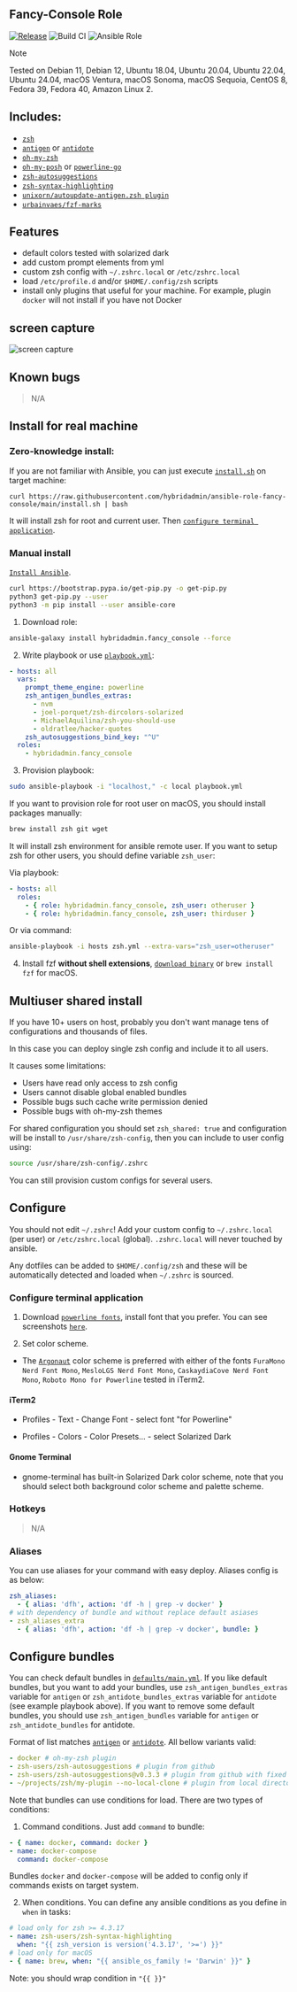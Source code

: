 ## Fancy-Console Role

[![Release](https://github.com/hybridadmin/ansible-role-fancy-console/actions/workflows/release.yml/badge.svg)](https://github.com/hybridadmin/ansible-role-fancy-console/actions/workflows/release.yml)
![Build CI](https://img.shields.io/github/actions/workflow/status/hybridadmin/ansible-role-fancy-console/build.yml?branch=main)
![Ansible Role](https://img.shields.io/ansible/role/d/hybridadmin/fancy_console)

> [!NOTE]
Tested on Debian 11, Debian 12, Ubuntu 18.04, Ubuntu 20.04, Ubuntu 22.04, Ubuntu 24.04, macOS Ventura,  macOS Sonoma, macOS Sequoia, CentOS 8, Fedora 39, Fedora 40, Amazon Linux 2.


## Includes:

- [`zsh`](https://zsh.sourceforge.io)
- [`antigen`](https://github.com/zsh-users/antigen) or [`antidote`](https://antidote.sh/)
- [`oh-my-zsh`](https://github.com/robbyrussell/oh-my-zsh)
- [`oh-my-posh`](https://ohmyposh.dev/) or [`powerline-go`](https://github.com/justjanne/powerline-go)
- [`zsh-autosuggestions`](https://github.com/zsh-users/zsh-autosuggestions)
- [`zsh-syntax-highlighting`](https://github.com/zsh-users/zsh-syntax-highlighting)
- [`unixorn/autoupdate-antigen.zsh plugin`](https://github.com/unixorn/autoupdate-antigen.zshplugin)
- [`urbainvaes/fzf-marks`](https://github.com/urbainvaes/fzf-marks)

## Features

- default colors tested with solarized dark
- add custom prompt elements from yml
- custom zsh config with `~/.zshrc.local` or `/etc/zshrc.local`
- load `/etc/profile.d` and/or `$HOME/.config/zsh` scripts
- install only plugins that useful for your machine. For example, plugin `docker` will not install if you have not Docker

## screen capture

![screen capture](./console.png?raw=true)

## Known bugs

>N/A

## Install for real machine

### Zero-knowledge install:

If you are not familiar with Ansible, you can just execute [`install.sh`](install.sh) on target machine:

```
curl https://raw.githubusercontent.com/hybridadmin/ansible-role-fancy-console/main/install.sh | bash
```

It will install zsh for root and current user.
Then [`configure terminal application`](#configure-terminal-application).

### Manual install

[`Install Ansible`](https://docs.ansible.com/ansible/latest/installation_guide/).

```bash
curl https://bootstrap.pypa.io/get-pip.py -o get-pip.py
python3 get-pip.py --user
python3 -m pip install --user ansible-core
```

1. Download role:

```bash
ansible-galaxy install hybridadmin.fancy_console --force
```

2. Write playbook or use [`playbook.yml`](playbook.yml):

```yaml
- hosts: all
  vars:
    prompt_theme_engine: powerline
    zsh_antigen_bundles_extras:
      - nvm
      - joel-porquet/zsh-dircolors-solarized
      - MichaelAquilina/zsh-you-should-use
      - oldratlee/hacker-quotes
    zsh_autosuggestions_bind_key: "^U"
  roles:
    - hybridadmin.fancy_console
```

3. Provision playbook:

```bash
sudo ansible-playbook -i "localhost," -c local playbook.yml
```

If you want to provision role for root user on macOS, you should install packages manually:

```bash
brew install zsh git wget
```

It will install zsh environment for ansible remote user. If you want to setup zsh for other users,
you should define variable `zsh_user`:

Via playbook:

```yaml
- hosts: all
  roles:
    - { role: hybridadmin.fancy_console, zsh_user: otheruser }
    - { role: hybridadmin.fancy_console, zsh_user: thirduser }
```

Or via command:

```bash
ansible-playbook -i hosts zsh.yml --extra-vars="zsh_user=otheruser"
```

4. Install fzf **without shell extensions**, [`download binary`](https://github.com/junegunn/fzf/releases)
   or `brew install fzf` for macOS.


## Multiuser shared install

If you have 10+ users on host, probably you don't want manage tens of configurations and thousands of files.

In this case you can deploy single zsh config and include it to all users.

It causes some limitations:

- Users have read only access to zsh config
- Users cannot disable global enabled bundles
- Possible bugs such cache write permission denied
- Possible bugs with oh-my-zsh themes

For shared configuration you should set `zsh_shared: true` and configuration will be install to `/usr/share/zsh-config`, then you can include to user config using:

```bash
source /usr/share/zsh-config/.zshrc
```

You can still provision custom configs for several users.

## Configure

You should not edit `~/.zshrc`!
Add your custom config to `~/.zshrc.local` (per user) or `/etc/zshrc.local` (global).
`.zshrc.local` will never touched by ansible.

Any dotfiles can be added to `$HOME/.config/zsh` and these will be automatically detected and loaded when `~/.zshrc` is sourced.

### Configure terminal application

1. Download [`powerline fonts`](https://github.com/powerline/fonts), install font that you prefer.
   You can see screenshots [`here`](https://github.com/powerline/fonts/blob/master/samples/All.md).

2. Set color scheme.
  - The [`Argonaut`](https://github.com/pwaleczek/Argonaut-theme) color scheme is preferred with either of the fonts `FuraMono Nerd Font Mono`, `MesloLGS Nerd Font Mono`, `CaskaydiaCove Nerd Font Mono`, `Roboto Mono for Powerline`
tested in iTerm2.

#### iTerm2

- Profiles - Text - Change Font - select font "for Powerline"

- Profiles - Colors - Color Presets... - select Solarized Dark

#### Gnome Terminal

- gnome-terminal has built-in Solarized Dark color scheme, note that you should select both background color scheme and palette scheme.

### Hotkeys

> N/A

### Aliases

You can use aliases for your command with easy deploy. Aliases config is as below:

```yaml
zsh_aliases:
  - { alias: 'dfh', action: 'df -h | grep -v docker' }
# with dependency of bundle and without replace default asiases
- zsh_aliases_extra
  - { alias: 'dfh', action: 'df -h | grep -v docker', bundle: }
```

## Configure bundles

You can check default bundles in [`defaults/main.yml`](defaults/main.yml#L33).
If you like default bundles, but you want to add your bundles, use `zsh_antigen_bundles_extras` variable for `antigen` or `zsh_antidote_bundles_extras` variable for `antidote` (see example playbook above).
If you want to remove some default bundles, you should use `zsh_antigen_bundles` variable for `antigen` or `zsh_antidote_bundles` for antidote.

Format of list matches [`antigen`](https://github.com/zsh-users/antigen#antigen-bundle) or [`antidote`](https://antidote.sh/usage). All bellow variants valid:

```yaml
- docker # oh-my-zsh plugin
- zsh-users/zsh-autosuggestions # plugin from github
- zsh-users/zsh-autosuggestions@v0.3.3 # plugin from github with fixed version
- ~/projects/zsh/my-plugin --no-local-clone # plugin from local directory
```

Note that bundles can use conditions for load. There are two types of conditions:

1. Command conditions. Just add `command` to bundle:

```yaml
- { name: docker, command: docker }
- name: docker-compose
  command: docker-compose
```

Bundles `docker` and `docker-compose` will be added to config only if commands exists on target system.

2. When conditions. You can define any ansible conditions as you define in `when` in tasks:

```yaml
# load only for zsh >= 4.3.17
- name: zsh-users/zsh-syntax-highlighting
  when: "{{ zsh_version is version('4.3.17', '>=') }}"
# load only for macOS
- { name: brew, when: "{{ ansible_os_family != 'Darwin' }}" }
```

Note: you should wrap condition in `"{{ }}"`

